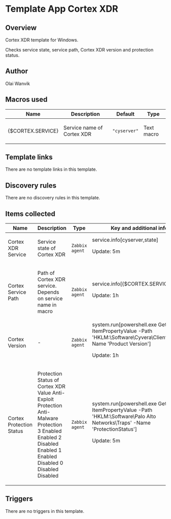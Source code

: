 # Template App Cortex XDR

## Overview

Cortex XDR template for Windows.


Checks service state, service path, Cortex XDR version and protection status.



## Author

Olai Wanvik

## Macros used

|Name|Description|Default|Type|
|----|-----------|-------|----|
|{$CORTEX.SERVICE}|<p>Service name of Cortex XDR</p>|`"cyserver"`|Text macro|
## Template links

There are no template links in this template.

## Discovery rules

There are no discovery rules in this template.

## Items collected

|Name|Description|Type|Key and additional info|
|----|-----------|----|----|
|Cortex XDR Service|<p>Service state of Cortex XDR</p>|`Zabbix agent`|service.info[cyserver,state]<p>Update: 5m</p>|
|Cortex Service Path|<p>Path of Cortex XDR service. Depends on service name in macro</p>|`Zabbix agent`|service.info[{$CORTEX.SERVICE},path]<p>Update: 1h</p>|
|Cortex Version|<p>-</p>|`Zabbix agent`|system.run[powershell.exe Get-ItemPropertyValue -Path 'HKLM:\Software\Cyvera\Client\' -Name 'Product Version']<p>Update: 1h</p>|
|Cortex Protection Status|<p>Protection Status of Cortex XDR Value Anti-Exploit Protection Anti-Malware Protection 3 Enabled Enabled 2 Disabled Enabled 1 Enabled Disabled 0 Disabled Disabled</p>|`Zabbix agent`|system.run[powershell.exe Get-ItemPropertyValue -Path 'HKLM:\Software\Palo Alto Networks\Traps\' -Name 'ProtectionStatus']<p>Update: 5m</p>|
## Triggers

There are no triggers in this template.

